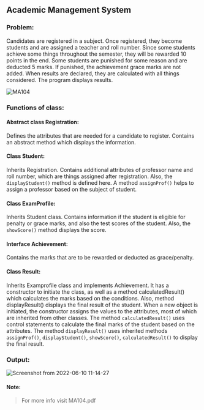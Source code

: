 ## Academic Management System
### Problem:
Candidates are registered in a subject. Once registered, they become students and are assigned a teacher and roll number. Since some students achieve some things throughout the semester, they will be rewarded 10 points in the end. Some students are punished for some reason and are deducted 5 marks. If punished, the achievement grace marks are not added. When results are declared, they are calculated with all things considered. The program displays results.

![MA104](https://user-images.githubusercontent.com/76884959/172964022-504314b0-1c60-4d68-9478-7ed1fde24074.png)


### Functions of class:
#### Abstract class Registration:
Defines the attributes that are needed for a candidate to register. Contains an abstract method which displays the information.

#### Class Student:
Inherits Registration. Contains additional attributes of professor name and roll number, which are things assigned after registration. Also, the `displayStudent()` method is defined here. A method
`assignProf()` helps to assign a professor based on the subject of student.

#### Class ExamProfile:
Inherits Student class. Contains information if the student is eligible for penalty or grace marks, and
also the test scores of the student. Also, the `showScore()` method displays the score.

#### Interface Achievement:
Contains the marks that are to be rewarded or deducted as grace/penalty.

#### Class Result:
Inherits Examprofile class and implements Achievement. It has a constructor to initiate the class, as well as a method calculatedResult() which calculates the marks based on the conditions. Also, method displayResult() displays the final result of the student.
When a new object is initiated, the constructor assigns the values to the attributes, most of which are inherited from other classes. The method `calculatedResult()` uses control statements to calculate the final marks of the student based on the attributes. The method `displayResult()` uses inherited methods `assignProf()`, `displayStudent()`, `showScore()`, `calculatedResult()` to display the final result.

### Output:

![Screenshot from 2022-06-10 11-14-27](https://user-images.githubusercontent.com/76884959/172998517-aa470c4d-367e-4680-8d2f-ae9f31f7c314.png)


#### Note:
>For more info visit MA104.pdf
